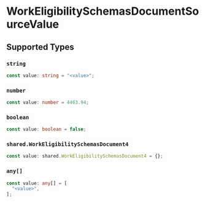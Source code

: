 # WorkEligibilitySchemasDocumentSourceValue


## Supported Types

### `string`

```typescript
const value: string = "<value>";
```

### `number`

```typescript
const value: number = 4463.94;
```

### `boolean`

```typescript
const value: boolean = false;
```

### `shared.WorkEligibilitySchemasDocument4`

```typescript
const value: shared.WorkEligibilitySchemasDocument4 = {};
```

### `any[]`

```typescript
const value: any[] = [
  "<value>",
];
```

